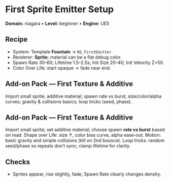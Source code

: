 # First Sprite Emitter Setup
**Domain:** niagara • **Level:** beginner • **Engine:** UE5

## Recipe
- System: Template **Fountain** → `NS_FirstEmitter`.  
- Renderer: **Sprite**; material can be a flat debug color.  
- Spawn Rate 30–60; Lifetime 1.5–2.5s; Init Size 20–40; Init Velocity Z=50.  
- Color Over Life: start opaque → fade near end.
## Add-on Pack — First Texture & Additive
Import small sprite; additive material; spawn rate vs burst; size/color/alpha curves; gravity & collisions basics; loop tricks (seed, phase).
## Add-on Pack — First Texture & Additive
Import small sprite; set additive material; choose spawn **rate vs burst** based on read.
Shape over Life: size ↑, color bias curve, alpha ease-out.
Motion: basic gravity and simple collisions (kill on 2nd bounce).
Loop tricks: random seed/phase so repeats don’t sync; clamp lifetime for clarity.
## Checks
- Sprites appear, rise slightly, fade; Spawn Rate clearly changes density.
